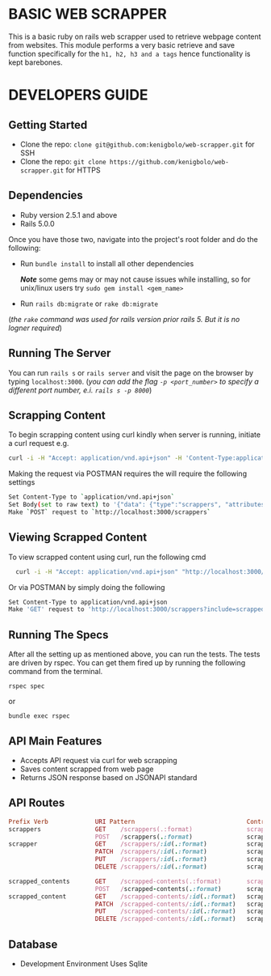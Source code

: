 # BASIC WEB SCRAPPER

This is a basic ruby on rails web scrapper used to retrieve webpage content from websites. This module performs a very basic retrieve and save function specifically for the ```h1, h2, h3 and a tags``` hence functionality is kept barebones.

# DEVELOPERS GUIDE

## Getting Started

+ Clone the repo:
`clone git@github.com:kenigbolo/web-scrapper.git` for SSH
+ Clone the repo:
`git clone https://github.com/kenigbolo/web-scrapper.git` for HTTPS

## Dependencies

* Ruby version 2.5.1 and above
* Rails 5.0.0

Once you have those two, navigate into the project's root folder and do the following:

* Run `bundle install` to install all other dependencies


    ***Note*** some gems may or may not cause issues while installing, so for unix/linux users try `sudo gem install <gem_name>`
* Run `rails db:migrate` or `rake db:migrate`

(*the `rake` command was used for rails version prior rails 5. But it is no logner required*)

## Running The Server

You can run `rails s` or `rails server` and visit the page on the browser by typing `localhost:3000`. (*you can add the flag `-p <port_number>` to specify a different port number, e.i. `rails s -p 8000`*)

## Scrapping Content

To begin scrapping content using curl kindly when server is running, initiate a curl request e.g.

```bash
curl -i -H "Accept: application/vnd.api+json" -H 'Content-Type:application/vnd.api+json' -X POST -d '{"data": {"type":"scrappers", "attributes":{"web-url":"https://bcaster.com/"}}}' http://localhost:3000/scrappers
```
Making the request via POSTMAN requires the will require the following settings

```bash
Set Content-Type to `application/vnd.api+json`
Set Body(set to raw text) to '{"data": {"type":"scrappers", "attributes":{"web-url":"https://bcaster.com/"}}}'
Make `POST` request to `http://localhost:3000/scrappers`
```

## Viewing Scrapped Content

To view scrapped content using curl, run the following cmd
```bash
  curl -i -H "Accept: application/vnd.api+json" "http://localhost:3000/scrappers?include=scrapped-contents&fields%5Bscrappers%5D=web-url&fields%5Bscrapped-content%5D=tag,value"
```
Or via POSTMAN by simply doing the following
```bash
Set Content-Type to application/vnd.api+json
Make 'GET' request to 'http://localhost:3000/scrappers?include=scrapped-contents&fields%5Bscrappers%5D=web-url&fields%5Bscrapped-content%5D=tag,value"'
```

## Running The Specs
After all the setting up as mentioned above, you can run the tests. The tests are driven by rspec. You can get them fired up by running the following command from the terminal.

  `rspec spec`

or

  `bundle exec rspec`

## API Main Features

* Accepts API request via curl for web scrapping
* Saves content scrapped from web page
* Returns JSON response based on JSONAPI standard

## API Routes

```ruby
Prefix Verb             URI Pattern                               Controller#Action
scrappers               GET    /scrappers(.:format)               scrappers#index
                        POST   /scrappers(.:format)               scrappers#create
scrapper                GET    /scrappers/:id(.:format)           scrappers#show
                        PATCH  /scrappers/:id(.:format)           scrappers#update
                        PUT    /scrappers/:id(.:format)           scrappers#update
                        DELETE /scrappers/:id(.:format)           scrappers#destroy

scrapped_contents       GET    /scrapped-contents(.:format)       scrapped_contents#index
                        POST   /scrapped-contents(.:format)       scrapped_contents#create
scrapped_content        GET    /scrapped-contents/:id(.:format)   scrapped_contents#show
                        PATCH  /scrapped-contents/:id(.:format)   scrapped_contents#update
                        PUT    /scrapped-contents/:id(.:format)   scrapped_contents#update
                        DELETE /scrapped-contents/:id(.:format)   scrapped_contents#destroy
```

## Database
* Development Environment
    Uses Sqlite
